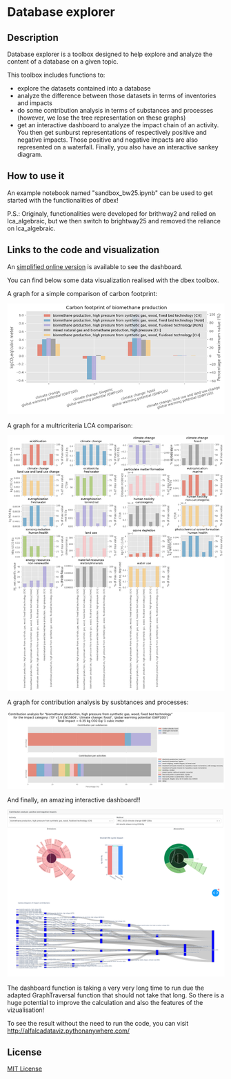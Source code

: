 # Database explorer

## Description
Database explorer is a toolbox designed to help explore and analyze the content of a database on a given topic.

This toolbox includes functions to:
- explore the datasets contained into a database
- analyze the difference between those datasets in terms of inventories and impacts
- do some contribution analysis in terms of substances and processes (however, we lose the tree representation on these graphs)
- get an interactive dashboard to analyze the impact chain of an activity. You then get sunburst representations of respectively positive and negative impacts. Those positive and negative impacts are also represented on a waterfall. Finally, you also have an interactive sankey diagram.

## How to use it
An example notebook named "sandbox_bw25.ipynb" can be used to get started with the functionalities of dbex! 

P.S.: Originaly, functionalities were developed for brithway2 and relied on lca_algebraic, but we then switch to brightway25 and removed the reliance on lca_algebraic.

## Links to the code and visualization

An [simplified online version](http://alfalcadataviz.pythonanywhere.com/) is available to see the dashboard.

You can find below some data visualization realised with the dbex toolbox.

A graph for a simple comparison of carbon footprint:

![image info](plot/Carbon_Footprints_comparison.png)

A graph for a multricriteria LCA comparison:

![image info](plot/multi_LCA_comparison.png)

A graph for contribution analysis by susbtances and processes:

![image info](plot/contribution_analysis_example.png)

And finally, an amazing interactive dashboard!!

![image info](plot/Dashboard_2.png)

The dashboard function is taking a very very long time to run due the adapted GraphTraversal function that should not take that long. So there is a huge potential to improve the calculation and also the features of the vizualisation!

To see the result without the need to run the code, you can visit http://alfalcadataviz.pythonanywhere.com/

## License
[MIT License](https://github.com/RomainBes/DataVizChallenge/blob/main/LICENSE.md)




